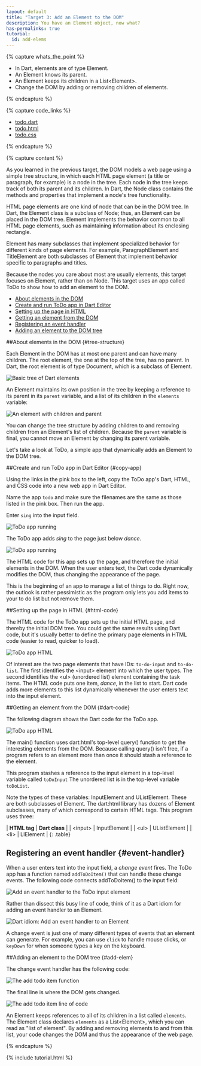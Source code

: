 ```yaml
---
layout: default
title: "Target 3: Add an Element to the DOM"
description: You have an Element object, now what?
has-permalinks: true
tutorial:
  id: add-elems
---
```


{% capture whats_the_point %}

* In Dart, elements are of type Element.
* An Element knows its parent.
* An Element keeps its children in a List\<Element>.
* Change the DOM by adding or removing children of elements.

{% endcapture %}

{% capture code_links %}
<ul>
<li>
   <a href="examples/todo/todo.dart.txt">todo.dart</a>
</li>
<li>
   <a href="examples/todo/todo.html.txt">todo.html</a>
</li>
<li>
   <a href="examples/todo/todo.css.txt">todo.css</a>
</li>
</ul>
{% endcapture %}

{% capture content %}

As you learned in the previous target,
the DOM models a web page using a simple tree structure,
in which each HTML page element
(a title or paragraph, for example)
is a node in the tree.
Each node in the tree
keeps track of both its parent and its children.
In Dart, the Node class contains the methods
and properties that implement a node's tree functionality.

HTML page elements are one kind of node 
that can be in the DOM tree.
In Dart, the Element class is a subclass of Node;
thus, an Element can be placed in the DOM tree.
Element implements the behavior common to all HTML page elements,
such as maintaining information about its enclosing rectangle.

Element has many subclasses that
implement specialized behavior
for different kinds of page elements.
For example, ParagraphElement and TitleElement are both
subclasses of Element that implement
behavior specific to paragraphs and titles.

Because the nodes you care about most are usually elements,
this target focuses on Element,
rather than on Node.
This target uses an app called ToDo
to show how to add an element to the DOM.

* [About elements in the DOM](#tree-structure)
* [Create and run ToDo app in Dart Editor](#copy-app)
* [Setting up the page in HTML](#html-code)
* [Getting an element from the DOM](#dart-code)
* [Registering an event handler](#event-handler)
* [Adding an element to the DOM tree](#add-elem)

##About elements in the DOM {#tree-structure}

Each Element in the DOM has at most one parent
and can have many children.
The root element, the one at the top of the tree,
has no parent.
In Dart, the root element is of type Document,
which is a subclass of Element.

![Basic tree of Dart elements](images/basic-tree.png)

An Element maintains its own position in the tree by
keeping a reference to its parent in its `parent` variable,
and a list of its children in the `elements` variable:

![An element with children and parent](images/an-element.png)

You can change the tree structure by adding children to
and removing children from an Element's list of children.
Because the `parent` variable is final,
you cannot move an Element by changing its parent variable.

Let's take a look at ToDo, a simple app
that dynamically adds an Element to the DOM tree.

##Create and run ToDo app in Dart Editor {#copy-app}

Using the links in the pink box to the left,
copy the ToDo app's Dart, HTML, and CSS code
into a new web app in Dart Editor.

Name the app `todo` and make sure the filenames are
the same as those listed in the pink box.
Then run the app.

Enter `sing` into the input field.

![ToDo app running](images/type-sing.png)

The ToDo app adds _sing_ to the page just below _dance_.

![ToDo app running](images/adds-sing.png)

The HTML code for this app sets up the page,
and therefore the initial elements in the DOM.
When the user enters text,
the Dart code dynamically modifies the DOM,
thus changing the appearance of the page.

This is the beginning of an app to manage a list of things to do.
Right now, the outlook is rather pessimistic
as the program only lets you add items to your to do list
but not remove them.

##Setting up the page in HTML {#html-code}

The HTML code for the ToDo app sets up the initial
HTML page, and thereby the initial DOM tree.
You could get the same results using Dart code,
but it's usually better
to define the primary page elements in HTML code
(easier to read, quicker to load).

![ToDo app HTML](images/todo-html.png)

Of interest are the two page elements that have IDs:
`to-do-input` and `to-do-list`.
The first identifies the \<input> element into which the user types.
The second identifies the \<ul> (unordered list) element
containing the task items.
The HTML code puts one item, _dance_,
in the list to start.
Dart code adds more elements to this list dynamically
whenever the user enters text into the input element.

##Getting an element from the DOM {#dart-code}

The following diagram shows
the Dart code for the ToDo app.

![ToDo app HTML](images/todo-dart.png)

The main() function uses dart:html's top-level query() function
to get the interesting elements from the DOM.
Because calling query() isn't free,
if a program refers to an element more than once
it should stash a reference to the element.

This program stashes a reference
to the input element
in a top-level variable called `toDoInput`
The unordered list
is in the top-level variable `toDoList`.

Note the types of these variables: InputElement and UListElement.
These are both subclasses of Element.
The dart:html library has dozens of Element subclasses,
many of which correspond to certain HTML tags.
This program uses three:

| **HTML tag** | **Dart class** |
| \<input> | InputElement |
| \<ul> | UListElement |
| \<li> | LIElement |
{: .table}

## Registering an event handler {#event-handler}

When a user enters text into the input field,
a _change event_ fires.
The ToDo app has a function named `addToDoItem()`
that can handle these change events.
The following code
connects addToDoItem() to the input field:

![Add an event handler to the ToDo input element](images/event-handler-todo.png)

Rather than dissect this busy line of code,
think of it as a Dart idiom
for adding an event handler to an Element.

![Dart idiom: Add an event handler to an Element](images/event-handler-idiom.png)

A change event is just one of many different types of events
that an element can generate.
For example, you can use `click` to handle mouse clicks,
or `keyDown` for when someone types a key on the keyboard.

##Adding an element to the DOM tree {#add-elem}

The change event handler 
has the following code:

![The add todo item function](images/add-element-code.png)

The final line is where the DOM gets changed.

![The add todo item line of code](images/add-element-line.png)

An Element keeps references to all of its children
in a list called `elements`.
The Element class declares `elements` as a List\<Element>,
which you can read as "list of element".
By adding and removing elements to and from this list,
your code changes the DOM
and thus the appearance of the web page.

{% endcapture %}

{% include tutorial.html %}
